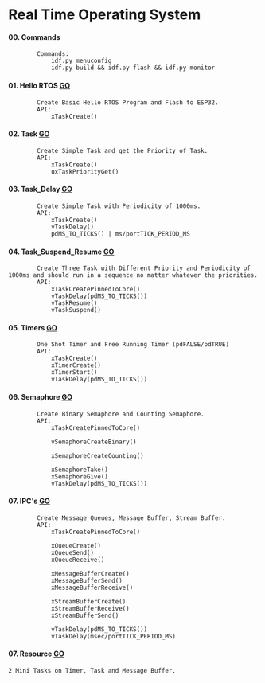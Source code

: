 # Real Time Operating System
#### 00. Commands
            Commands:
                idf.py menuconfig
                idf.py build && idf.py flash && idf.py monitor
#### 01. Hello RTOS [GO](./01_Hello_RTOS/main/hello_rtos.c)
            Create Basic Hello RTOS Program and Flash to ESP32.
            API:
                xTaskCreate()

#### 02. Task [GO](./02_Create_Task/main/Task_Create.c)
            Create Simple Task and get the Priority of Task.
            API:
                xTaskCreate()
                uxTaskPriorityGet()

#### 03. Task_Delay [GO](./04_Task_Delay/main/Create_Delay.c)
            Create Simple Task with Periodicity of 1000ms.
            API:
                xTaskCreate()
                vTaskDelay()
                pdMS_TO_TICKS() | ms/portTICK_PERIOD_MS

#### 04. Task_Suspend_Resume [GO](./06_Task_Synchronize/main/Task_Sys.c)
            Create Three Task with Different Priority and Periodicity of 1000ms and should run in a sequence no matter whatever the priorities. 
            API:
                xTaskCreatePinnedToCore()
                vTaskDelay(pdMS_TO_TICKS())
                vTaskResume()
		        vTaskSuspend()

#### 05. Timers [GO](./07_Timer/readme.md)
            One Shot Timer and Free Running Timer (pdFALSE/pdTRUE)
            API:
                xTaskCreate()
                xTimerCreate()
                xTimerStart()
                vTaskDelay(pdMS_TO_TICKS())

#### 06. Semaphore [GO](./09_Semaphore/readme.md)
            Create Binary Semaphore and Counting Semaphore.
            API:
                xTaskCreatePinnedToCore()

                vSemaphoreCreateBinary()
                
                xSemaphoreCreateCounting()

                xSemaphoreTake()
                xSemaphoreGive()
                vTaskDelay(pdMS_TO_TICKS())

#### 07. IPC's [GO](./10_IPC/readme.md)
            Create Message Queues, Message Buffer, Stream Buffer. 
            API:
                xTaskCreatePinnedToCore()

                xQueueCreate()
                xQueueSend()
                xQueueReceive()
                
                xMessageBufferCreate()
                xMessageBufferSend()
                xMessageBufferReceive()

                xStreamBufferCreate()
                xStreamBufferReceive()
                xStreamBufferSend()

                vTaskDelay(pdMS_TO_TICKS())
                vTaskDelay(msec/portTICK_PERIOD_MS)
#### 07. Resource [GO](./resource/readme.md)
	2 Mini Tasks on Timer, Task and Message Buffer. 

